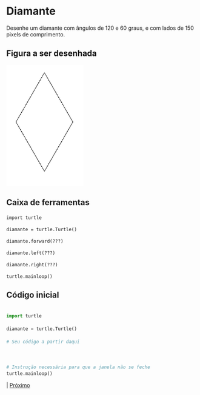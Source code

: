 # Diamante

Desenhe um diamante com ângulos de 120 e 60 graus, e com lados de 150 pixels de comprimento.

## Figura a ser desenhada
![Diamante com lado de 150 pixels](01_diamante.png "Diamante com lado de 150 pixels")

## Caixa de ferramentas

```import turtle```

```diamante = turtle.Turtle()```

```diamante.forward(???)```

```diamante.left(???)```

```diamante.right(???)```

```turtle.mainloop()```

## Código inicial

```python

import turtle

diamante = turtle.Turtle()

# Seu código a partir daqui



# Instrução necessária para que a janela não se feche
turtle.mainloop()

```

| [Próximo](01_diamante.md)
